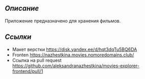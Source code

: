 ## *Описание*

Приложение предназначено для хранения фильмов.

## *Ссылки*
- Макет верстки https://disk.yandex.ee/d/hqt3dqTu5BQ6DA
- Fronten https://nazhestkina.movies.nomoredomains.club/
- Ссылка на pull request https://github.com/aleksandranazhestkina/movies-explorer-frontend/pull/1